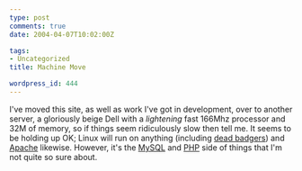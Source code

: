 ```yaml
---
type: post
comments: true
date: 2004-04-07T10:02:00Z

tags:
- Uncategorized
title: Machine Move

wordpress_id: 444
---
```


I've moved this site, as well as work I've got in development, over to another server, a gloriously beige Dell with a _lightening_ fast 166Mhz processor and 32M of memory, so if things seem ridiculously slow then tell me. It seems to be holding up OK; Linux will run on anything (including [dead badgers](http://www.strangehorizons.com/index.pl?Contents=/2004/20040405/badger.shtml)) and [Apache](http://www.apache.org) likewise. However, it's the [MySQL](http://www.mysql.com) and [PHP](http://www.php.net) side of things that I'm not quite so sure about.   
